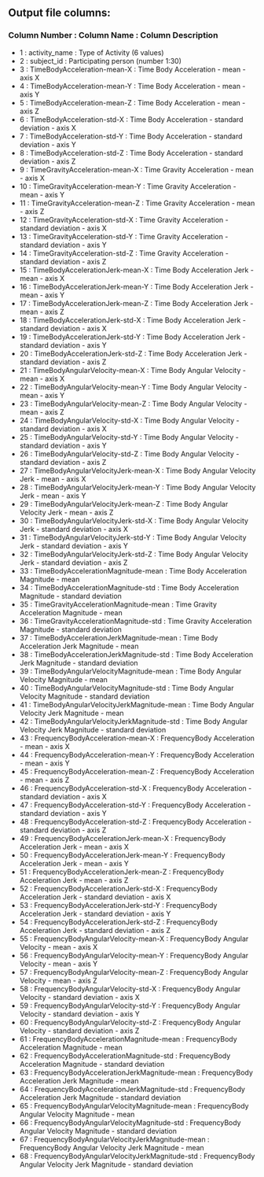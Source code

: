 ## Output file columns:

### Column Number  :  Column Name  :  Column Description
- 1  :  activity_name  :  Type of Activity (6 values)
- 2  :  subject_id  :  Participating person (number 1:30)
- 3  :  TimeBodyAcceleration-mean-X  :  Time Body Acceleration - mean - axis X
- 4  :  TimeBodyAcceleration-mean-Y  :  Time Body Acceleration - mean - axis Y
- 5  :  TimeBodyAcceleration-mean-Z  :  Time Body Acceleration - mean - axis Z
- 6  :  TimeBodyAcceleration-std-X  :  Time Body Acceleration - standard deviation - axis X
- 7  :  TimeBodyAcceleration-std-Y  :  Time Body Acceleration - standard deviation - axis Y
- 8  :  TimeBodyAcceleration-std-Z  :  Time Body Acceleration - standard deviation - axis Z
- 9  :  TimeGravityAcceleration-mean-X  :  Time Gravity Acceleration - mean - axis X
- 10  :  TimeGravityAcceleration-mean-Y  :  Time Gravity Acceleration - mean - axis Y
- 11  :  TimeGravityAcceleration-mean-Z  :  Time Gravity Acceleration - mean - axis Z
- 12  :  TimeGravityAcceleration-std-X  :  Time Gravity Acceleration - standard deviation - axis X
- 13  :  TimeGravityAcceleration-std-Y  :  Time Gravity Acceleration - standard deviation - axis Y
- 14  :  TimeGravityAcceleration-std-Z  :  Time Gravity Acceleration - standard deviation - axis Z
- 15  :  TimeBodyAccelerationJerk-mean-X  :  Time Body Acceleration Jerk - mean - axis X
- 16  :  TimeBodyAccelerationJerk-mean-Y  :  Time Body Acceleration Jerk - mean - axis Y
- 17  :  TimeBodyAccelerationJerk-mean-Z  :  Time Body Acceleration Jerk - mean - axis Z
- 18  :  TimeBodyAccelerationJerk-std-X  :  Time Body Acceleration Jerk - standard deviation - axis X
- 19  :  TimeBodyAccelerationJerk-std-Y  :  Time Body Acceleration Jerk - standard deviation - axis Y
- 20  :  TimeBodyAccelerationJerk-std-Z  :  Time Body Acceleration Jerk - standard deviation - axis Z
- 21  :  TimeBodyAngularVelocity-mean-X  :  Time Body Angular Velocity - mean - axis X
- 22  :  TimeBodyAngularVelocity-mean-Y  :  Time Body Angular Velocity - mean - axis Y
- 23  :  TimeBodyAngularVelocity-mean-Z  :  Time Body Angular Velocity - mean - axis Z
- 24  :  TimeBodyAngularVelocity-std-X  :  Time Body Angular Velocity - standard deviation - axis X
- 25  :  TimeBodyAngularVelocity-std-Y  :  Time Body Angular Velocity - standard deviation - axis Y
- 26  :  TimeBodyAngularVelocity-std-Z  :  Time Body Angular Velocity - standard deviation - axis Z
- 27  :  TimeBodyAngularVelocityJerk-mean-X  :  Time Body Angular Velocity Jerk - mean - axis X
- 28  :  TimeBodyAngularVelocityJerk-mean-Y  :  Time Body Angular Velocity Jerk - mean - axis Y
- 29  :  TimeBodyAngularVelocityJerk-mean-Z  :  Time Body Angular Velocity Jerk - mean - axis Z
- 30  :  TimeBodyAngularVelocityJerk-std-X  :  Time Body Angular Velocity Jerk - standard deviation - axis X
- 31  :  TimeBodyAngularVelocityJerk-std-Y  :  Time Body Angular Velocity Jerk - standard deviation - axis Y
- 32  :  TimeBodyAngularVelocityJerk-std-Z  :  Time Body Angular Velocity Jerk - standard deviation - axis Z
- 33  :  TimeBodyAccelerationMagnitude-mean  :  Time Body Acceleration Magnitude - mean
- 34  :  TimeBodyAccelerationMagnitude-std  :  Time Body Acceleration Magnitude - standard deviation
- 35  :  TimeGravityAccelerationMagnitude-mean  :  Time Gravity Acceleration Magnitude - mean
- 36  :  TimeGravityAccelerationMagnitude-std  :  Time Gravity Acceleration Magnitude - standard deviation
- 37  :  TimeBodyAccelerationJerkMagnitude-mean  :  Time Body Acceleration Jerk Magnitude - mean
- 38  :  TimeBodyAccelerationJerkMagnitude-std  :  Time Body Acceleration Jerk Magnitude - standard deviation
- 39  :  TimeBodyAngularVelocityMagnitude-mean  :  Time Body Angular Velocity Magnitude - mean
- 40  :  TimeBodyAngularVelocityMagnitude-std  :  Time Body Angular Velocity Magnitude - standard deviation
- 41  :  TimeBodyAngularVelocityJerkMagnitude-mean  :  Time Body Angular Velocity Jerk Magnitude - mean
- 42  :  TimeBodyAngularVelocityJerkMagnitude-std  :  Time Body Angular Velocity Jerk Magnitude - standard deviation
- 43  :  FrequencyBodyAcceleration-mean-X  :  FrequencyBody Acceleration - mean - axis X
- 44  :  FrequencyBodyAcceleration-mean-Y  :  FrequencyBody Acceleration - mean - axis Y
- 45  :  FrequencyBodyAcceleration-mean-Z  :  FrequencyBody Acceleration - mean - axis Z
- 46  :  FrequencyBodyAcceleration-std-X  :  FrequencyBody Acceleration - standard deviation - axis X
- 47  :  FrequencyBodyAcceleration-std-Y  :  FrequencyBody Acceleration - standard deviation - axis Y
- 48  :  FrequencyBodyAcceleration-std-Z  :  FrequencyBody Acceleration - standard deviation - axis Z
- 49  :  FrequencyBodyAccelerationJerk-mean-X  :  FrequencyBody Acceleration Jerk - mean - axis X
- 50  :  FrequencyBodyAccelerationJerk-mean-Y  :  FrequencyBody Acceleration Jerk - mean - axis Y
- 51  :  FrequencyBodyAccelerationJerk-mean-Z  :  FrequencyBody Acceleration Jerk - mean - axis Z
- 52  :  FrequencyBodyAccelerationJerk-std-X  :  FrequencyBody Acceleration Jerk - standard deviation - axis X
- 53  :  FrequencyBodyAccelerationJerk-std-Y  :  FrequencyBody Acceleration Jerk - standard deviation - axis Y
- 54  :  FrequencyBodyAccelerationJerk-std-Z  :  FrequencyBody Acceleration Jerk - standard deviation - axis Z
- 55  :  FrequencyBodyAngularVelocity-mean-X  :  FrequencyBody Angular Velocity - mean - axis X
- 56  :  FrequencyBodyAngularVelocity-mean-Y  :  FrequencyBody Angular Velocity - mean - axis Y
- 57  :  FrequencyBodyAngularVelocity-mean-Z  :  FrequencyBody Angular Velocity - mean - axis Z
- 58  :  FrequencyBodyAngularVelocity-std-X  :  FrequencyBody Angular Velocity - standard deviation - axis X
- 59  :  FrequencyBodyAngularVelocity-std-Y  :  FrequencyBody Angular Velocity - standard deviation - axis Y
- 60  :  FrequencyBodyAngularVelocity-std-Z  :  FrequencyBody Angular Velocity - standard deviation - axis Z
- 61  :  FrequencyBodyAccelerationMagnitude-mean  :  FrequencyBody Acceleration Magnitude - mean
- 62  :  FrequencyBodyAccelerationMagnitude-std  :  FrequencyBody Acceleration Magnitude - standard deviation
- 63  :  FrequencyBodyAccelerationJerkMagnitude-mean  :  FrequencyBody Acceleration Jerk Magnitude - mean
- 64  :  FrequencyBodyAccelerationJerkMagnitude-std  :  FrequencyBody Acceleration Jerk Magnitude - standard deviation
- 65  :  FrequencyBodyAngularVelocityMagnitude-mean  :  FrequencyBody Angular Velocity Magnitude - mean
- 66  :  FrequencyBodyAngularVelocityMagnitude-std  :  FrequencyBody Angular Velocity Magnitude - standard deviation
- 67  :  FrequencyBodyAngularVelocityJerkMagnitude-mean  :  FrequencyBody Angular Velocity Jerk Magnitude - mean
- 68  :  FrequencyBodyAngularVelocityJerkMagnitude-std  :  FrequencyBody Angular Velocity Jerk Magnitude - standard deviation
